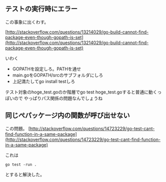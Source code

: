 
## テストの実行時にエラー

この事象に出くわす。


[http://stackoverflow.com/questions/13214029/go-build-cannot-find-package-even-though-gopath-is-set](http://stackoverflow.com/questions/13214029/go-build-cannot-find-package-even-though-gopath-is-set)


  
  
いわく

* GOPATHを設定しろ。PATHを通せ
* main.goをGOPATH/srcのサブフォルダにしろ
* 上記満たしてgo install testしろ
  
  
  
テスト対象のhoge_test.goのか階層でgo test hoge_test.goすると普通に動くっぽいので
やっぱりパス関係の問題なんでしょうね



## 同じぺパッケージ内の関数が呼び出せない

この問題。
[http://stackoverflow.com/questions/14723229/go-test-cant-find-function-in-a-same-package](http://stackoverflow.com/questions/14723229/go-test-cant-find-function-in-a-same-package)

これは
```
go test -run .
```
とすると解決した。
